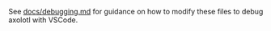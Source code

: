 See [docs/debugging.md](../docs/debugging.md) for guidance on how to modify these files to debug axolotl with VSCode.
